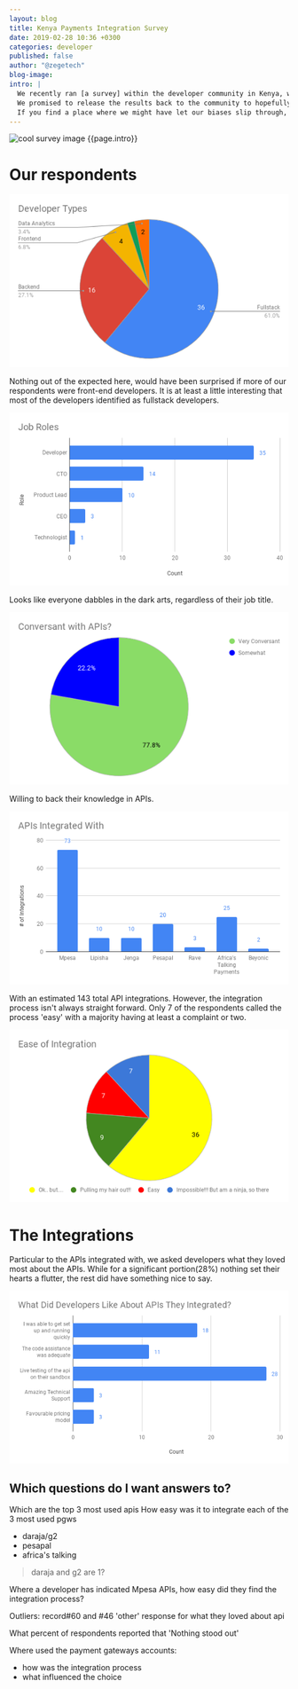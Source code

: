 ```yaml
---
layout: blog
title: Kenya Payments Integration Survey
date: 2019-02-28 10:36 +0300
categories: developer 
published: false
author: "@zegetech"
blog-image: 
intro: | 
  We recently ran [a survey] within the developer community in Kenya, with the aim of understanding the state of the payment integrations ecosystem.
  We promised to release the results back to the community to hopefully move us all a step forward.
  If you find a place where we might have let our biases slip through, please be sure to call us out.
---
```


![cool survey image](/assets/images/blog/{{page.blog-image}})
{{page.intro}}

# Our respondents
![developer types](/assets/images/blog/integrations-survey/developer_types.png)

Nothing out of the expected here, would have been surprised if more of our respondents were front-end developers.
It is at least a little interesting that most of the developers identified as fullstack developers.

![developer roles](/assets/images/blog/integrations-survey/developer_roles.png)

Looks like everyone dabbles in the dark arts, regardless of their job title.

![developer roles](/assets/images/blog/integrations-survey/conversant.png)

Willing to back their knowledge in APIs.

![api integrations](/assets/images/blog/integrations-survey/integrated_with.png)

With an estimated 143 total API integrations. However, the integration process isn't always straight forward.
Only 7 of the respondents called the process 'easy' with a majority having at least a complaint or two.

![ease of integration](/assets/images/blog/integrations-survey/ease_of_integration.png)

# The Integrations
Particular to the APIs integrated with, we asked developers what they loved most about the APIs.
While for a significant portion(28%) nothing set their hearts a flutter, the rest did have something nice to say.

![what developers loved](/assets/images/blog/integrations-survey/what_stood_out.png)


## Which questions do I want answers to?
Which are the top 3 most used apis
How easy was it to integrate each of the 3 most used pgws
- daraja/g2
- pesapal
- africa's talking

> daraja and g2 are 1?

Where a developer has indicated Mpesa APIs, how easy did they find the integration process?

Outliers: record#60 and #46 'other' response for what they loved about api

What percent of respondents reported that 'Nothing stood out'

Where used the payment gateways accounts:
  - how was the integration process
  - what influenced the choice

